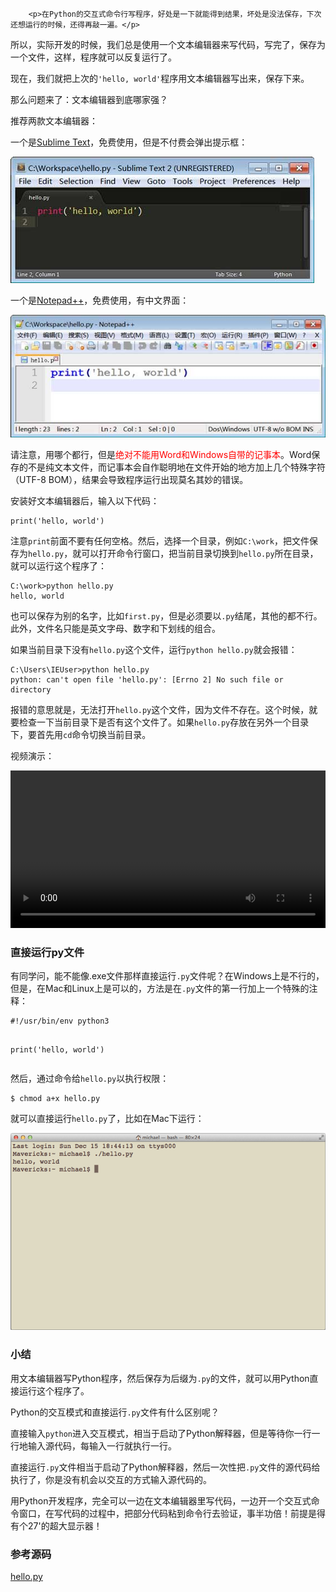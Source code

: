 ﻿
        <p>在Python的交互式命令行写程序，好处是一下就能得到结果，坏处是没法保存，下次还想运行的时候，还得再敲一遍。</p>
<p>所以，实际开发的时候，我们总是使用一个文本编辑器来写代码，写完了，保存为一个文件，这样，程序就可以反复运行了。</p>
<p>现在，我们就把上次的<code>&#39;hello, world&#39;</code>程序用文本编辑器写出来，保存下来。</p>
<p>那么问题来了：文本编辑器到底哪家强？</p>
<p>推荐两款文本编辑器：</p>
<p>一个是<a href="http://www.sublimetext.com/">Sublime Text</a>，免费使用，但是不付费会弹出提示框：</p>
<p><img src="../files/attachments/0014316432749618f6c01e3df674e4db44799536ce37531000/l.jpg" alt="sublime"></p>
<p>一个是<a href="http://notepad-plus-plus.org/">Notepad++</a>，免费使用，有中文界面：</p>
<p><img src="../files/attachments/0014316432852715b0ecf4b452c4648a60059f4cfa21059000/l.jpg" alt="notepad++"></p>
<p>请注意，用哪个都行，但是<span style="color:red">绝对不能用Word和Windows自带的记事本</span>。Word保存的不是纯文本文件，而记事本会自作聪明地在文件开始的地方加上几个特殊字符（UTF-8 BOM），结果会导致程序运行出现莫名其妙的错误。</p>
<p>安装好文本编辑器后，输入以下代码：</p>
<pre><code>print(&#39;hello, world&#39;)
</code></pre><p>注意<code>print</code>前面不要有任何空格。然后，选择一个目录，例如<code>C:\work</code>，把文件保存为<code>hello.py</code>，就可以打开命令行窗口，把当前目录切换到<code>hello.py</code>所在目录，就可以运行这个程序了：</p>
<pre><code>C:\work&gt;python hello.py
hello, world
</code></pre><p>也可以保存为别的名字，比如<code>first.py</code>，但是必须要以<code>.py</code>结尾，其他的都不行。此外，文件名只能是英文字母、数字和下划线的组合。</p>
<p>如果当前目录下没有<code>hello.py</code>这个文件，运行<code>python hello.py</code>就会报错：</p>
<pre><code>C:\Users\IEUser&gt;python hello.py
python: can&#39;t open file &#39;hello.py&#39;: [Errno 2] No such file or directory
</code></pre><p>报错的意思就是，无法打开<code>hello.py</code>这个文件，因为文件不存在。这个时候，就要检查一下当前目录下是否有这个文件了。如果<code>hello.py</code>存放在另外一个目录下，要首先用<code>cd</code>命令切换当前目录。</p>
<p>视频演示：</p>
<video width="100%" controls>
<source src="http://asklxf.coding.me/liaoxuefeng/v/python/run-hello.py.mp4">
</video>

<h3 id="-py-">直接运行py文件</h3>
<p>有同学问，能不能像.exe文件那样直接运行<code>.py</code>文件呢？在Windows上是不行的，但是，在Mac和Linux上是可以的，方法是在<code>.py</code>文件的第一行加上一个特殊的注释：</p>
<pre><code>#!/usr/bin/env python3

print(&#39;hello, world&#39;)
</code></pre><p>然后，通过命令给<code>hello.py</code>以执行权限：</p>
<pre><code>$ chmod a+x hello.py
</code></pre><p>就可以直接运行<code>hello.py</code>了，比如在Mac下运行：</p>
<p><img src="../files/attachments/001387104176573bc75768a559c474a8a69755828c1930a000/0.jpg" alt="run-python-in-shell"></p>
<h3 id="-">小结</h3>
<p>用文本编辑器写Python程序，然后保存为后缀为<code>.py</code>的文件，就可以用Python直接运行这个程序了。</p>
<p>Python的交互模式和直接运行<code>.py</code>文件有什么区别呢？</p>
<p>直接输入<code>python</code>进入交互模式，相当于启动了Python解释器，但是等待你一行一行地输入源代码，每输入一行就执行一行。</p>
<p>直接运行<code>.py</code>文件相当于启动了Python解释器，然后一次性把<code>.py</code>文件的源代码给执行了，你是没有机会以交互的方式输入源代码的。</p>
<p>用Python开发程序，完全可以一边在文本编辑器里写代码，一边开一个交互式命令窗口，在写代码的过程中，把部分代码粘到命令行去验证，事半功倍！前提是得有个27&#39;的超大显示器！</p>
<h3 id="-">参考源码</h3>
<p><a href="https://github.com/michaelliao/learn-python3/blob/master/samples/basic/hello.py">hello.py</a></p>

    